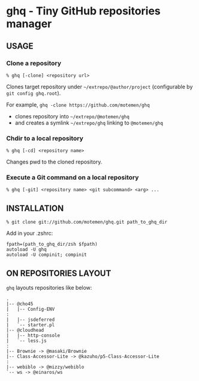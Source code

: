 # ghq - Tiny GitHub repositories manager

## USAGE

### Clone a repository

	% ghq [-clone] <repository url>

Clones target repository under `~/extrepo/@author/project` (configurable by `git config ghq.root`).

For example, `ghq -clone https://github.com/motemen/ghq`

 * clones repository into `~/extrepo/@motemen/ghq`
 * and creates a symlink `~/extrepo/ghq` linking to `@motemen/ghq`

### Chdir to a local repository

	% ghq [-cd] <repository name>

Changes pwd to the cloned repository.

### Execute a Git command on a local repository

	% ghq [-git] <repository name> <git subcommand> <arg> ...

## INSTALLATION

	% git clone git://github.com/motemen/ghq.git path_to_ghq_dir

Add in your .zshrc:

```shell
fpath=(path_to_ghq_dir/zsh $fpath)
autoload -U ghq
autoload -U compinit; compinit
```

## ON REPOSITORIES LAYOUT

`ghq` layouts repositories like below:

	.
	|-- @cho45
	|   |-- Config-ENV
	:
	|   |-- jsdeferred
	|   `-- starter.pl
	|-- @cloudhead
	|   |-- http-console
	|   `-- less.js
	:
	|-- Brownie -> @masaki/Brownie
	|-- Class-Accessor-Lite -> @kazuho/p5-Class-Accessor-Lite
	:
	|-- webiblo -> @mizzy/webiblo
	`-- ws -> @einaros/ws
